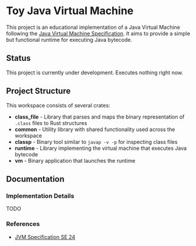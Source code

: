 # Toy Java Virtual Machine

This project is an educational implementation of a Java Virtual Machine following
the [Java Virtual Machine Specification](https://docs.oracle.com/javase/specs/jvms/se24/html/). It aims to provide a
simple but functional runtime for executing Java bytecode.

## Status

This project is currently under development. Executes nothing right now.

## Project Structure

This workspace consists of several crates:

- **class_file** - Library that parses and maps the binary representation of `.class` files to Rust structures
- **common** - Utility library with shared functionality used across the workspace
- **classp** - Binary tool similar to `javap -v -p` for inspecting class files
- **runtime** - Library implementing the virtual machine that executes Java bytecode
- **vm** - Binary application that launches the runtime

## Documentation

### Implementation Details

TODO

### References

- [JVM Specification SE 24](https://docs.oracle.com/javase/specs/jvms/se24/html/)
